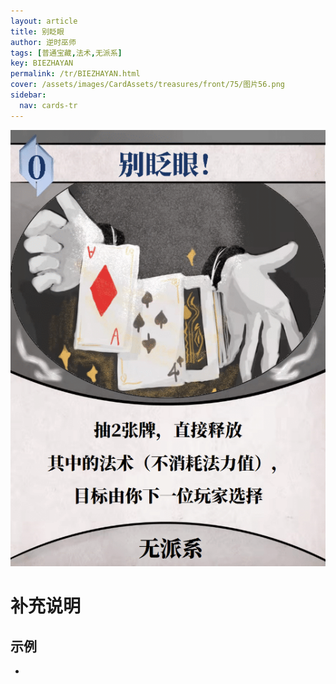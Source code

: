 ```yaml
---
layout: article
title: 别眨眼
author: 逆时巫师
tags: [普通宝藏,法术,无派系]
key: BIEZHAYAN
permalink: /tr/BIEZHAYAN.html
cover: /assets/images/CardAssets/treasures/front/75/图片56.png
sidebar:
  nav: cards-tr
---
```

![](/assets/images/CardAssets/treasures/front/75/图片56.png)

# 补充说明



## 示例
* 